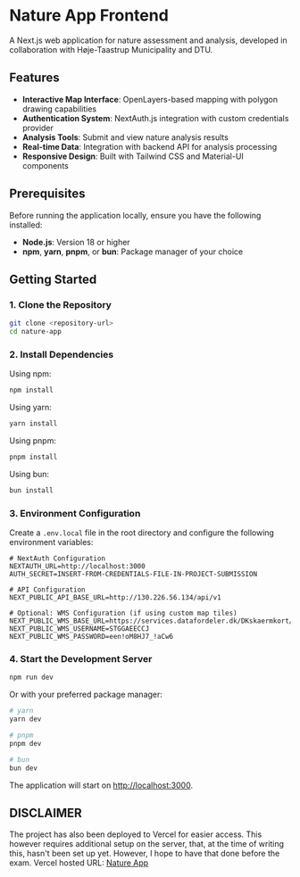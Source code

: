 # Nature App Frontend

A Next.js web application for nature assessment and analysis, developed in collaboration with Høje-Taastrup Municipality and DTU.

## Features

- **Interactive Map Interface**: OpenLayers-based mapping with polygon drawing capabilities
- **Authentication System**: NextAuth.js integration with custom credentials provider
- **Analysis Tools**: Submit and view nature analysis results
- **Real-time Data**: Integration with backend API for analysis processing
- **Responsive Design**: Built with Tailwind CSS and Material-UI components

## Prerequisites

Before running the application locally, ensure you have the following installed:

- **Node.js**: Version 18 or higher
- **npm**, **yarn**, **pnpm**, or **bun**: Package manager of your choice

## Getting Started

### 1. Clone the Repository

```bash
git clone <repository-url>
cd nature-app
```

### 2. Install Dependencies

Using npm:
```bash
npm install
```

Using yarn:
```bash
yarn install
```

Using pnpm:
```bash
pnpm install
```

Using bun:
```bash
bun install
```

### 3. Environment Configuration

Create a `.env.local` file in the root directory and configure the following environment variables:

```env
# NextAuth Configuration
NEXTAUTH_URL=http://localhost:3000
AUTH_SECRET=INSERT-FROM-CREDENTIALS-FILE-IN-PROJECT-SUBMISSION

# API Configuration
NEXT_PUBLIC_API_BASE_URL=http://130.226.56.134/api/v1

# Optional: WMS Configuration (if using custom map tiles)
NEXT_PUBLIC_WMS_BASE_URL=https://services.datafordeler.dk/DKskaermkort/topo_skaermkort_daempet/1.0.0/Wmts
NEXT_PUBLIC_WMS_USERNAME=STGGAEECCJ
NEXT_PUBLIC_WMS_PASSWORD=een!oM8HJ7_!aCw6
```

### 4. Start the Development Server

```bash
npm run dev
```

Or with your preferred package manager:
```bash
# yarn
yarn dev

# pnpm
pnpm dev

# bun
bun dev
```

The application will start on [http://localhost:3000](http://localhost:3000).

## DISCLAIMER ##
The project has also been deployed to Vercel for easier access. This however requires additional setup on the server, that, at the time of writing this, hasn't been set up yet.
However, I hope to have that done before the exam.
Vercel hosted URL: [Nature App](https://nature-app-ten.vercel.app/)
